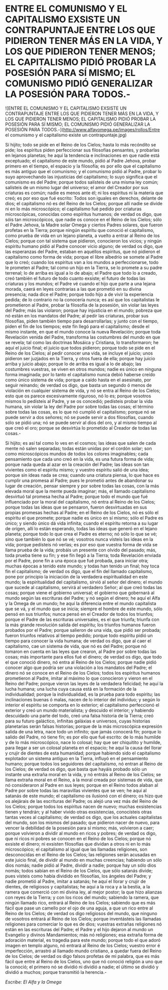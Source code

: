 # ENTRE EL COMUNISMO Y EL CAPITALISMO EXSISTE UN CONTRAPUNTAJE ENTRE LOS QUE PIDIERON TENER MÁS EN LA VIDA, Y LOS QUE PIDIERON TENER MENOS; EL CAPITALISMO PIDIÓ PROBAR LA POSESIÓN PARA SÍ MISMO; EL COMUNISMO PIDIÓ GENERALIZAR LA POSESIÓN PARA TODOS.-

![ENTRE EL COMUNISMO Y EL CAPITALISMO EXSISTE UN CONTRAPUNTAJE ENTRE LOS QUE PIDIERON TENER MÁS EN LA VIDA, Y LOS QUE PIDIERON TENER MENOS; EL CAPITALISMO PIDIÓ PROBAR LA POSESIÓN PARA SÍ MISMO; EL COMUNISMO PIDIÓ GENERALIZAR LA POSESIÓN PARA TODOS.-](http://www.alfayomega.pe/images/rollos/Entre el comunismo y el capitalismo existe un contrapuntaje.jpg)

Sí hijito; todo se pide en el Reino de los Cielos; hasta lo más recóndito se pide; los espíritus piden perfeccionar sus filosofías pensantes, y probarlas en lejanos planetas; he aquí la tendencia e inclinaciones en que nadie está exceptuado; el capitalismo de este mundo, pidió al Padre Jehova, probar primero en el tiempo, el espacio y la filosofía; es por ello que el capitalismo es más antiguo que el comunismo; y el comunismo pidió al Padre, probar lo suyo aprovechando las injusticias del capitalismo; lo suyo significa que el comunismo es del Padre; porque todos salísteis de una misma ley común; salísteis de un mismo lugar del universo; el amor del Creador por sus criaturas es común; nadie es menos ante él; ni los espíritus ni la materia que creó; es por eso que fué escrito: Todos son iguales en derechos, delante de dios; el capitalismo nó es del Reino de los Cielos; porque allí nadie se divide ni en lo más microscópico; el capitalismo fué pedido por criaturas microscópicas, conocidas como espíritus humanos; de verdad os digo, que sóis tan microscópicos, que nadie os conoce en el Reino de los Cielos; sólo el Padre Jehova, la Madre solar Omega y ciertos Padres solares, que fueron profetas en la Tierra; porque ningún espíritu que conoció el capitalismo, como prueba de vida en un lejano planeta, a vuelto a entrar al Reino de los Cielos; porque con tal sistema que pidieron, conocieron los vicios; y ningún espíritu humano pidió al Padre conocer vicio alguno; de verdad os digo, que las esperanzas del Padre, estaban en aquéllos espíritus, que nó pidieron el capitalismo como forma de vida; porque el libre albedrío se somete al Padre que lo creó; cuando los espíritus van a los mundos a perfeccionarse, todo le prometen al Padre; tal como un hijo en la Tierra, se lo promete a su padre terrenal; lo de arriba es igual a lo de abajo; el Padre que todo lo a creado, creó también el futuro de todo cuanto exsiste; el futuro de todas las criaturas y los mundos; el Padre vé cuando el hijo que parte a una lejana morada, caerá en leyes contrarias a las que prometió en su divina presencia; nada dice el Padre; porque todo hijo a de vivir la experiencia pedida; de lo contrario no la conocería nunca; es así que los capitalistas le prometieron al Padre, probar la filosofía de la posesión, sin violar las leyes del Padre; más las violaron; porque hay injusticia en el mundo; pobreza que nó están en los mandatos del Padre; al pedir las criaturas, probar sus filosofías, piden también tiempo para desarrollarlas; y junto con el tiempo, piden el fín de los tiempos; este fín llegó para el capitalismo; desde el mismo instante, en que el mundo conoce la nueva Revelación; porque toda Revelación venida del Padre, transforma las costumbres del mundo en que se revela; tal como las doctrinas Mosáica y Cristiana, lo transformaron; he aquí el juicio final; el juicio que todos pidieron; porque todo se pide en el Reino de los Cielos; al pedir conocer una vida, se incluye el juicio; unos pidieron ser juzjados en la Tierra, y otros fuera de ella; porque hay juicio arriba y juicio abajo; porque lo de arriba es igual a lo de abajo; las costumbres vuestras, se viven en otros mundos; nadie es único en ninguna forma imaginada; por lo tanto el capitalismo nunca debió haberse creído como único sistema de vida; porque a caído hasta en el asesinato, por seguir reinando; de verdad os digo, que basta un segundo ó menos de violación en cualquier sistema de vida, y nó se entra al Reino de los Cielos; esto que os parece excesivamente riguroso, nó lo es; porque vosotros mismos lo pedísteis al Padre, y se os concedió; pedísteis probar la vida humana, sin violar la ley del Padre por sobre todas las cosas; el término sobre todas las cosas, es lo que nó cumplió el capitalismo; porque nó se puede servir a dos señores; nó se puede servir a dos filosofías, cuando sólo se pidió una; nó se puede servir al dios del oro, y al mismo tiempo al que creó el oro; porque se desvirtúa lo prometido al Creador de todas las cosas.-

Sí hijito; es así tal como lo ves en el cosmos; las ideas que salen de cada mente nó salen separadas; todas están unidas por el cordón solar; son como microscópicos mundos de todos los colores imaginables; cada pensamiento que cada uno creó en la vida, es una futura forma de vida; porque nada queda al azar en la creación del Padre; las ideas son tan vivientes como el espíritu mismo; y vuestro espíritu salió de una idea; porque sin ideas nada se crea; cuando una criatura piensa, lo que hace es cumplir una promesa al Padre; pues le prometió antes de abandonar su lugar de creación, pensar siempre y por sobre todas las cosas, con la más elevada moral que la mente pueda imaginar; más, el llamado capitalismo desvirtuó tal promesa hecha al Padre; porque todo el mundo que fué influenciado por la moral del capitalismo, nó entra al Reino de los Cielos; porque todas las ideas que se pensaron, fueron desvirtuadas en sus propias promesas hechas al Padre; en el Reino de los Cielos, nó es sólo el espíritu el que promete; porque nadie es único en sí mismo; sólo el Padre es único; y siendo único dá vida infinita; cuando el espíritu retorna a su lugar de orígen, allí lo están esperando, todas las ideas que generó en el lejano planeta; porque todo lo que crea el Padre es eterno; nó sólo lo que se vé; sino que también lo que nó se vé; vosotros nunca vísteis las ideas en la vida; porque pedísteis nó verlas; es por eso que vuestra forma de vida se llama prueba de la vida; probáis un presente con olvido del pasado; más, toda prueba tiene su fín; y ese fín llegó a la Tierra; toda Revelación enviada por el Padre, pone fín a una época que fué probada, para iniciar otra; muchas épocas a tenido este mundo; y todas han tenido un final; hoy toca fín el capitalismo; de verdad os digo, que el fín del llamado capitalismo, pone por principio la iniciación de la verdadera espíritualidad en este mundo; la espíritualidad del capitalismo, sirvió al señor del dinero; el mundo que sucede al capitalismo, servirá al verdadero Señor; al que creó todas las cosas; porque viene el gobierno universal; el gobierno que gobernará al mundo según las escrituras del Padre; y nó según el dinero; he aquí el Alfa y la Omega de un mundo; he aquí la diferencia entre el mundo capitalista que se vá, y el mundo que se inicia; siempre el hombre de este mundo, sólo pensó en sus triunfos; nunca pensó en el Creador de todos los triunfos; porque el Padre de las escrituras universales, es el que triunfa; triunfa con la más grande revolución salida del espíritu; los triunfos humanos fueron probados por el Padre; porque salieron de una vida, que pidió ser probada; fueron triunfos relativos al tiempo pedido; porque todo espíritu pidió un tiempo para conocer la vida humana; de verdad os digo, que al caer el capitalismo, cae un sistema de vida, que nó es del Padre; porque nó tomaron en cuenta en las leyes que crearon, al Padre por sobre todas las cosas; más importante para ellos fué el dinero; de verdad os digo, que todo el que conoció dinero, nó entra al Reino de los Cielos; porque nadie pidió conocer algo que podría ser una violación a los mandatos del Padre; el dinero nó se conoce en el Reino de los Cielos; todos los espíritus humanos prometieron al Padre, imitar al máximo lo que conocieron y vieron en el Reino del Padre; porque vieron las leyes de la verdadera felicidad; he aquí la lucha humana; una lucha cuya causa está en la formación de la individualidad; porque la individualidad, es la prueba para todo espíritu; las inclinaciones buenas ó malas, nacen de lo interior del individuo; y según lo interior el espíritu se comporta en lo exterior; el capitalismo perfeccionó el exterior y creó un mundo materialista; y descuido el interior; y habiendo descuidado una parte del todo, creó una falsa historia de la Tierra; creó para su futuro galáctico, infinitas galáxias e universos, cuyas historias planetarias serán falsas historias; porque de la más microscópica expresión salida de una letra, nace todo un infinito; que jamás conocerá fín; porque lo salido del Padre, nó tiene fín; es por ello que fué escrito: de lo más humilde y de lo más microscópico, nace lo colosal; hay que ser chiquitito y humilde, para llegar a ser un colosal planeta en el espacio; he aquí la causa del llorar y crujir de dientes de esta humanidad; porque habiendo sido el capitalismo explotador un sistema antiguo en la Tierra, influyó en el pensamiento humano; porque todos los seguidores del capitalismo, nó entran al Reino de los Cielos; de verdad os digo, que basta que hayáis probado sólo un instante una extraña moral en la vida, y nó entráis al Reino de los Cielos; se llama extraña moral en el Reino, a la moral creada por sistemas de vida, que nó consideraron al Padre en sus leyes; porque en el Reino todos alaban al Padre por sobre todas las maravillas vivientes que se ven; he aquí al satanás de este mundo; el capitalismo os ilusionó con el dinero; os hizo que os alejárais de las escrituras del Padre; os alejó una vez más del Reino de los Cielos; porque todos los espíritus nacen de nuevo; muchas exsistencias tienen y tendrán; y al haber vivido otras exsistencias, conocísteis otras tantas veces al capitalismo; de verdad os digo, que los actuales capitalistas del mundo, son los mismos del pasado; que pidieron nacer de nuevo, para vencer la debilidad de la posesión para sí mismo; más, volvieron a caer; porque volvieron a dividir al mundo en ricos y pobres; de verdad os digo, que ni ricos ni pobres se conocen en el Reino de los Cielos; porque nó exsiste el dinero; ni exsisten filosofías que dividan a otros ni en lo más microscópico; el capitalismo al igual que las llamadas religiones, son desconocidas en el Reino de los Cielos; las religiones serán acusadas en este juicio final, de dividir al mundo en muchas creencias; habiendo un sólo dios nomás; nadie pidió al Padre, dividir a nadie; porque hay un sólo dios nomás; todos sabían en el Reino de los Cielos, que sólo satanás divide; pues vísteis como había dividido en filosofías, los ángeles del Padre; y nadie prometió al Padre, imitar a satanás; he aquí el llorar y crujir de dientes, de religiosos y capitalistas; he aquí a la roca y a la bestia, a la ramera que comerció con mi divina ley, al mejor postor; la que hizo alianzas con reyes de la Tierra; y con los ricos del mundo; sabiendo la ramera, que ningún llamado rico, entrará al Reino de los Cielos; sabiendo que es más fácil que pase un camello por el ojo de una aguja, a que un rico entre al Reino de los Cielos; de verdad os digo religiosos del mundo, que ninguno de vosotros entrará al Reino de los Cielos; porque inventásteis las llamadas religiones para comerciar lo que es de dios; vuestras extrañas religiones nó están en las escrituras del Padre; el Padre y el hijo dejaron al mundo un Evangelio y divinos Mandamientos; más nó religiones; esa extraña forma de adoración material, es tragedia para este mundo; porque todo el que adoró imagen en templo alguno, nó entrará al Reino de los Cielos; vuestro error é imperfección, arrastró al llamado mundo cristiano, a quedar fuera del Reino de los Cielos; de verdad os digo falsos profetas de mi palabra, que es más fácil que entre al Reino de los Cielos, uno que nó conoció religión a uno que la conoció; el primero nó se dividió ni dividió a nadie; el último se dividió y dividió a muchos; porque transmitió la herencia.-

*Escribe: El Alfa y la Omega*

